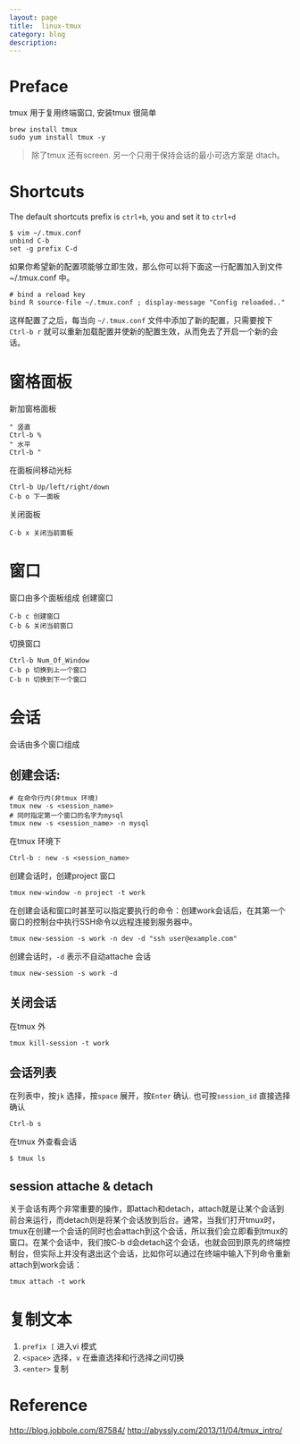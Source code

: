 ```yaml
---
layout: page
title:	linux-tmux
category: blog
description: 
---
```

# Preface
tmux 用于复用终端窗口, 安装tmux 很简单

	brew install tmux
	sudo yum install tmux -y

> 除了tmux 还有screen. 另一个只用于保持会话的最小可选方案是 dtach。

# Shortcuts
The default shortcuts prefix is `ctrl+b`, you and set it to `ctrl+d`

	$ vim ~/.tmux.conf
	unbind C-b
	set -g prefix C-d

如果你希望新的配置项能够立即生效，那么你可以将下面这一行配置加入到文件 ~/.tmux.conf 中。

	# bind a reload key
	bind R source-file ~/.tmux.conf ; display-message "Config reloaded.."

这样配置了之后，每当向 `~/.tmux.conf` 文件中添加了新的配置，只需要按下 `Ctrl-b r` 就可以重新加载配置并使新的配置生效，从而免去了开启一个新的会话。

# 窗格面板
新加窗格面板

	" 竖直
	Ctrl-b %
	" 水平
	Ctrl-b "

在面板间移动光标

	Ctrl-b Up/left/right/down
	C-b o 下一面板

关闭面板

	C-b x 关闭当前面板

# 窗口
窗口由多个面板组成
创建窗口

	C-b c 创建窗口
	C-b & 关闭当前窗口

切换窗口

	Ctrl-b Num_Of_Window
	C-b p 切换到上一个窗口
	C-b n 切换到下一个窗口

# 会话
会话由多个窗口组成

## 创建会话:

	# 在命令行内(非tmux 环境)
	tmux new -s <session_name>
	# 同时指定第一个窗口的名字为mysql
	tmux new -s <session_name> -n mysql 

在tmux 环境下

	Ctrl-b : new -s <session_name>

创建会话时，创建project 窗口

	tmux new-window -n project -t work


在创建会话和窗口时甚至可以指定要执行的命令：创建work会话后，在其第一个窗口的控制台中执行SSH命令以远程连接到服务器中。

	tmux new-session -s work -n dev -d "ssh user@example.com"

创建会话时，`-d` 表示不自动attache 会话

	tmux new-session -s work -d

## 关闭会话
在tmux 外

	tmux kill-session -t work

## 会话列表
在列表中，按`jk` 选择，按`space` 展开，按`Enter` 确认. 也可按`session_id` 直接选择确认

	Ctrl-b s

在tmux 外查看会话

	$ tmux ls

## session attache & detach
关于会话有两个非常重要的操作，即attach和detach，attach就是让某个会话到前台来运行，而detach则是将某个会话放到后台。通常，当我们打开tmux时，tmux在创建一个会话的同时也会attach到这个会话，所以我们会立即看到tmux的窗口。在某个会话中，我们按C-b d会detach这个会话，也就会回到原先的终端控制台，但实际上并没有退出这个会话，比如你可以通过在终端中输入下列命令重新attach到work会话：

	tmux attach -t work

# 复制文本
1. `prefix [` 进入vi 模式
2. `<space>` 选择，`v` 在垂直选择和行选择之间切换
3. `<enter>` 复制

# Reference
http://blog.jobbole.com/87584/
http://abyssly.com/2013/11/04/tmux_intro/
